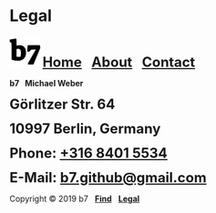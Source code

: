 # Legal
<img alt="b7" width="54" height="54" src="b7.svg"> <strong><font size="5"><a href="https://b7.github.io">Home</a> &nbsp; <a href="https://b7.github.io/about">About</a> &nbsp; <a href="https://b7.github.io/contact">Contact</a></font></strong>

**b7 &nbsp; Michael Weber**

<strong><font size="5">Görlitzer Str. 64</font></strong>

<strong><font size="5">10997 Berlin, Germany</font></strong>

<strong><font size="5">Phone: <a href="tel:+31684015534">+316 8401 5534</a></font></strong>

<strong><font size="5">E-Mail: <a href="mailto:b7.github@gmail.com">b7.github@gmail.com</a></font></strong>

Copyright © 2019 b7 &nbsp; <strong><a href="https://b7.github.io/find">Find</a></strong> &nbsp; <strong><a href="https://b7.github.io/legal">Legal</a></strong>

